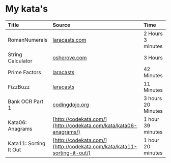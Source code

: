 # My kata's


|Title | Source | Time |
|:------|:----------|:----|
RomanNumerals | [laracasts.com](https://laracasts.com/series/code-katas-in-php) | 2 Hours 3 minutes
String Calculator | [osherove.com](http://osherove.com/tdd-kata-1/) |  3 Hours
Prime Factors | [laracasts](https://laracasts.com/series/code-katas-in-php/episodes/1) | 42 Minutes 
FizzBuzz | [laracasts](https://laracasts.com/series/code-katas-in-php/episodes/6) | 11 Minutes 
Bank OCR Part 1 | [codingdojo.org](http://codingdojo.org/kata/BankOCR/) | 3 hours 20 Minutes 
Kata06: Anagrams | [http://codekata.com/](http://codekata.com/kata/kata06-anagrams/) | 1 hour 39 minutes
Kata11: Sorting It Out | [http://codekata.com/](http://codekata.com/kata/kata11-sorting-it-out/) | 1 hour 20 minutes
